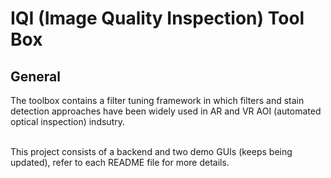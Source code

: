# IQI (Image Quality Inspection) Tool Box

## General
The toolbox contains a filter tuning framework in which filters and stain detection approaches have been widely used in AR and VR AOI (automated optical inspection) indsutry.<br /><br />

This project consists of a backend and two demo GUIs (keeps being updated), refer to each README file for more details.


